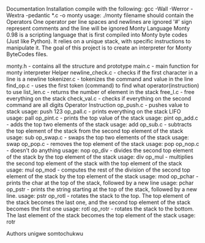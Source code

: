 Documentation
Installation
compile with the following:
gcc -Wall -Werror -Wextra -pedantic *.c -o monty
usage: ./monty
filename should contain the Operators
One operator per line
spaces and newlines are ignored
'#' sign represent comments and the line will be ignored
Monty Language
Monty 0.98 is a scripting language that is first compiled into Monty byte codes (Just like Python). It relies on a unique stack, with specific instructions to manipulate it. The goal of this project is to create an interpreter for Monty ByteCodes files.

monty.h - contains all the structure and prototype
main.c - main function for monty interpreter
Helper
newline_check.c - checks if the first character in a line is a newline
tokenizer.c - tokenizes the command and value in the line
find_op.c - uses the first token (command) to find what operator(instruction) to use
list_len.c - returns the number of element in the stack
free_l.c - free everything on the stack
check_val.c - checks if everything on the second command are all digits
Operator Instruction
op_push.c - pushes value to stack
usage: push 123
op_pall.c - prints everything on the stack LIFO
usage: pall
op_pint.c - prints the top value of the stack
usage: pint
op_add.c - adds the top two elements of the stack
usage: add
op_sub.c - subtracts the top element of the stack from the second top element of the stack
usage: sub
op_swap.c - swaps the top two elements of the stack
usage: swap
op_pop.c - removes the top element of the stack
usage: pop
op_nop.c - doesn't do anything
usage: nop
op_div - divides the second top element of the stack by the top element of the stack
usage: div
op_mul - multiplies the second top element of the stack with the top element of the stack
usage: mul
op_mod - computes the rest of the division of the second top element of the stack by the top element of the stack
usage: mod
op_pchar - prints the char at the top of the stack, followed by a new line
usage: pchar
op_pstr - prints the string starting at the top of the stack, followed by a new line.
usage: pstr
op_rotl - rotates the stack to the top. The top element of the stack becomes the last one, and the second top element of the stack becomes the first one
usage: rotl
op_rotr - rotates the stack to the bottom. The last element of the stack becomes the top element of the stack
usage: rotr

Authors
unigwe somtochukwu
